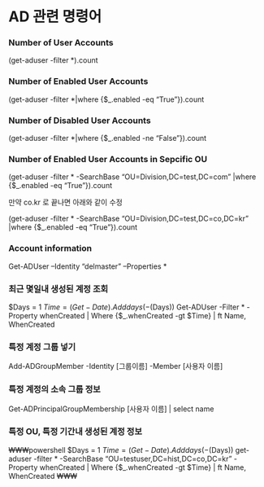 # AD 관련 명령어

### Number of User Accounts

(get-aduser -filter *).count

### Number of Enabled User Accounts

(get-aduser -filter *|where {$_.enabled -eq “True”}).count

### Number of Disabled User Accounts

(get-aduser -filter *|where {$_.enabled -ne “False”}).count

### Number of Enabled User Accounts in Sepcific OU

(get-aduser -filter * -SearchBase “OU=Division,DC=test,DC=com” |where {$_.enabled -eq “True”}).count

만약 co.kr 로 끝나면 아래와 같이 수정

(get-aduser -filter * -SearchBase “OU=Division,DC=test,DC=co,DC=kr” |where {$_.enabled -eq “True”}).count


### Account information

Get-ADUser –Identity “delmaster” –Properties *

### 최근 몇일내 생성된 계정 조회

$Days = 1
$Time = (Get-Date).Adddays(-($Days))
Get-ADUser -Filter * -Property whenCreated | Where {$_.whenCreated -gt $Time} | ft Name, WhenCreated

### 특정 계정 그룹 넣기

Add-ADGroupMember -Identity [그룹이름] -Member [사용자 이름]

### 특정 계정의 소속 그룹 정보

Get-ADPrincipalGroupMembership [사용자 이름] | select name

### 특정 OU, 특정 기간내 생성된 계정 정보

₩₩₩powershell
$Days = 1
$Time = (Get-Date).Adddays(-($Days))
get-aduser -filter * -SearchBase “OU=testuser,DC=hist,DC=co,DC=kr” -Property whenCreated | Where {$_.whenCreated -gt $Time} | ft Name, WhenCreated
₩₩₩

